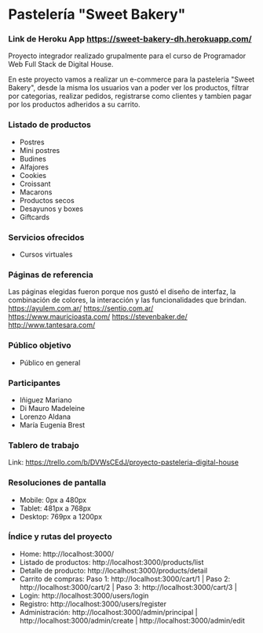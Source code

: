 # Pastelería "Sweet Bakery"
### Link de Heroku App https://sweet-bakery-dh.herokuapp.com/

Proyecto integrador realizado grupalmente para el curso de Programador Web Full Stack de Digital House.

En este proyecto vamos a realizar un e-commerce para la pasteleria "Sweet Bakery", desde la misma los usuarios van a poder ver los productos, filtrar por categorias, realizar pedidos, registrarse como clientes y tambien pagar por los productos adheridos a su carrito.

### Listado de productos
- Postres
- Mini postres
- Budines
- Alfajores
- Cookies
- Croissant
- Macarons
- Productos secos
- Desayunos y boxes
- Giftcards

### Servicios ofrecidos
- Cursos virtuales

### Páginas de referencia
Las páginas elegidas fueron porque nos gustó el diseño de interfaz, la combinación de colores, la interacción y las funcionalidades que brindan.
https://ayulem.com.ar/
https://sentio.com.ar/
https://www.mauricioasta.com/
https://stevenbaker.de/
http://www.tantesara.com/

### Público objetivo
- Público en general

### Participantes
- Iñiguez Mariano
- Di Mauro Madeleine
- Lorenzo Aldana
- María Eugenia Brest

### Tablero de trabajo
Link: https://trello.com/b/DVWsCEdJ/proyecto-pasteleria-digital-house

### Resoluciones de pantalla
- Mobile: 0px a 480px
- Tablet: 481px a 768px
- Desktop: 769px a 1200px

### Índice y rutas del proyecto
- Home: http://localhost:3000/
- Listado de productos: http://localhost:3000/products/list
- Detalle de producto: http://localhost:3000/products/detail
- Carrito de compras: 
Paso 1: http://localhost:3000/cart/1 | Paso 2: http://localhost:3000/cart/2 | Paso 3: http://localhost:3000/cart/3 |
- Login: http://localhost:3000/users/login
- Registro: http://localhost:3000/users/register
- Administración: http://localhost:3000/admin/principal |  http://localhost:3000/admin/create | http://localhost:3000/admin/edit